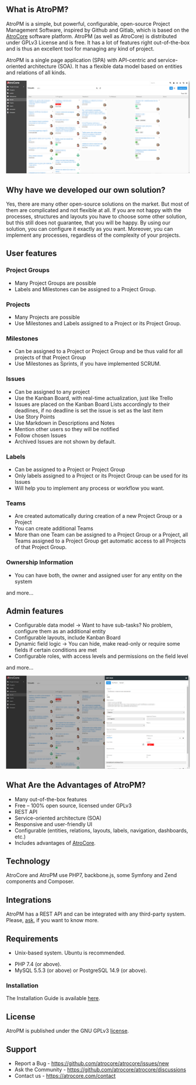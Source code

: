 ## What is AtroPM?
AtroPM is a simple, but powerful, configurable, open-source Project Management Software, inspired by Github and Gitlab, which is based on the [AtroCore](https://github.com/atrocore/atrocore) software platform. AtroPM (as well as AtroCore) is distributed under GPLv3 License and is free. It has a lot of features right out-of-the-box and is thus an excellent tool for managing any kind of project.

AtroPM is a single page application (SPA) with API-centric and service-oriented architecture (SOA). It has a flexible data model based on entities and relations of all kinds.  

![kanban-board](/_assets/atropm-kanban-board.png)

## Why have we developed our own solution?
Yes, there are many other open-source solutions on the market. But most of them are complicated and not flexible at all. If you are not happy with the processes,  structures and layouts you have to choose some other solution, but this still does not guarantee, that you will be happy. By using our solution, you can configure it exactly as you want. Moreover, you can implement any processes, regardless of the complexity of your projects.

## User features

### Project Groups
- Many Project Groups are possible
- Labels and Milestones can be assigned to a Project Group.

### Projects
- Many Projects are possible
- Use Milestones and Labels assigned to a Project or its Project Group.

### Milestones
- Can be assigned to a Project or Project Group and be thus valid for all projects of that Project Group
- Use Milestones as Sprints, if you have implemented SCRUM.

### Issues
- Can be assigned to any project
- Use the Kanban Board, with real-time actualization, just like Trello
- Issues are placed on the Kanban Board Lists accordingly to their deadlines, if no deadline is set the issue is set as the last item
- Use Story Points
- Use Markdown in Descriptions and Notes
- Mention other users so they will be notified
- Follow chosen Issues
- Archived Issues are not shown by default.

### Labels
- Can be assigned to a Project or Project Group
- Only labels assigned to a Project or its Project Group can be used for its Issues
- Will help you to implement any process or workflow you want.

### Teams
- Are created automatically during creation of a new Project Group or a Project
- You can create additional Teams
- More than one Team can be assigned to a Project Group or a Project, all Teams assigned to a Project Group get automatic access to all Projects of that Project Group.

### Ownership Information
- You can have both, the owner and assigned user for any entity on the system

and more…

## Admin features
- Configurable data model → Want to have sub-tasks? No problem, configure them as an additional entity
- Configurable layouts, include Kanban Board
- Dynamic field logic → You can hide, make read-only or require some fields if certain conditions are met
- Configurable roles, with access levels and permissions on the field level

and more…

![atropm-issue-panel](/_assets/atropm-issue-panel.png)

## What Are the Advantages of AtroPM?

- Many out-of-the-box features
- Free – 100% open source, licensed under GPLv3
- REST API
- Service-oriented architecture (SOA)
- Responsive and user-friendly UI
- Configurable (entities, relations, layouts, labels, navigation, dashboards, etc.)
- Includes advantages of [AtroCore](https://github.com/atrocore/atrocore).

## Technology

AtroCore and AtroPM use PHP7, backbone.js, some Symfony and Zend components and Composer.

## Integrations

AtroPM has a REST API and can be integrated with any third-party system.
Please, [ask](https://atrocore.com/contact), if you want to know more.

## Requirements

- Unix-based system. Ubuntu is recommended.
* PHP 7.4 (or above).
* MySQL 5.5.3 (or above) or PostgreSQL 14.9 (or above).

### Installation

The Installation Guide is available [here](https://github.com/atrocore/docs/blob/master/atrocore/admin-guide/installation.md).

## License

AtroPM is published under the GNU GPLv3 [license](https://www.gnu.org/licenses/gpl-3.0.en.html).

## Support

- Report a Bug - https://github.com/atrocore/atrocore/issues/new
- Ask the Community - https://github.com/atrocore/atrocore/discussions
- Сontact us - https://atrocore.com/contact
